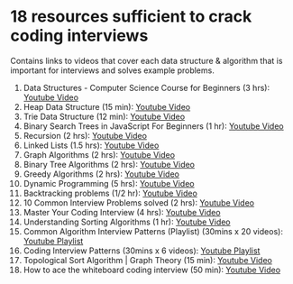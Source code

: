 # 18 resources sufficient to crack coding interviews

Contains links to videos that cover each data structure & algorithm that is important for interviews and solves example problems.

1. Data Structures - Computer Science Course for Beginners (3 hrs): [Youtube Video](https://www.youtube.com/watch?v=zg9ih6SVACc&ab_channel=freeCodeCamp.org)
2. Heap Data Structure (15 min): [Youtube Video](https://www.youtube.com/watch?v=dM_JHpfFITs&ab_channel=freeCodeCamp.org)
3. Trie Data Structure (12 min): [Youtube Video](https://www.youtube.com/watch?v=7XmS8McW_1U&ab_channel=freeCodeCamp.org)
4. Binary Search Trees in JavaScript For Beginners (1 hr): [Youtube Video](https://www.youtube.com/watch?v=GyGCw142xb8&ab_channel=NoobCoder)
5. Recursion (2 hrs): [Youtube Video](https://www.youtube.com/watch?v=IJDJ0kBx2LM&list=PLtNNv62UFY5R8xKkwo9-0WLAnvf1ODzAx&index=10&ab_channel=freeCodeCamp.org)
6. Linked Lists (1.5 hrs): [Youtube Video](https://www.youtube.com/watch?v=Hj_rA0dhr2I&list=PLtNNv62UFY5R8xKkwo9-0WLAnvf1ODzAx&index=6&ab_channel=freeCodeCamp.org)
7. Graph Algorithms (2 hrs): [Youtube Video](https://www.youtube.com/watch?v=tWVWeAqZ0WU&list=PLtNNv62UFY5R8xKkwo9-0WLAnvf1ODzAx&index=3&ab_channel=freeCodeCamp.org)
8. Binary Tree Algorithms (2 hrs): [Youtube Video](https://www.youtube.com/watch?v=fAAZixBzIAI&list=PLtNNv62UFY5R8xKkwo9-0WLAnvf1ODzAx&index=11&t=10s&ab_channel=freeCodeCamp.org)
9. Greedy Algorithms (2 hrs): [Youtube Video](https://www.youtube.com/watch?v=bC7o8P_Ste4&ab_channel=freeCodeCamp.org)
10. Dynamic Programming (5 hrs): [Youtube Video](https://www.youtube.com/watch?v=oBt53YbR9Kk&list=PLtNNv62UFY5R8xKkwo9-0WLAnvf1ODzAx&index=7&ab_channel=freeCodeCamp.org)
11. Backtracking problems (1/2 hr): [Youtube Video](https://www.youtube.com/watch?v=A80YzvNwqXA&list=PLtNNv62UFY5R8xKkwo9-0WLAnvf1ODzAx&index=4&ab_channel=freeCodeCamp.org)
12. 10 Common Interview Problems solved (2 hrs): [Youtube Video](https://www.youtube.com/watch?v=Peq4GCPNC5c&list=PLtNNv62UFY5R8xKkwo9-0WLAnvf1ODzAx&index=11&ab_channel=freeCodeCamp.org)
13. Master Your Coding Interview (4 hrs): [Youtube Video](https://www.youtube.com/watch?v=iAHQopLuZ4Q&list=PLtNNv62UFY5R8xKkwo9-0WLAnvf1ODzAx&index=2&ab_channel=freeCodeCamp.org)
14. Understanding Sorting Algorithms (1 hr): [Youtube Video](https://www.youtube.com/watch?v=l7-f9gS8VOs&ab_channel=freeCodeCamp.org)
15. Common Algorithm Interview Patterns (Playlist) (30mins x 20 videos): [Youtube Playlist](https://www.youtube.com/playlist?list=PLxQ8cCJ6LyOYCas1Ln-L8kCBquxw20ljC)
16. Coding Interview Patterns (30mins x 6 videos): [Youtube Playlist](https://www.youtube.com/playlist?list=PLB7ZlVMcmjIDUDmOnoIRATIblml0hBt57)
17. Topological Sort Algorithm | Graph Theory (15 min): [Youtube Video](https://www.youtube.com/watch?v=eL-KzMXSXXI&t=43s&ab_channel=WilliamFiset)
18. How to ace the whiteboard coding interview (50 min): [Youtube Video](https://www.youtube.com/watch?v=51gc7-eskU8&list=PLtNNv62UFY5R8xKkwo9-0WLAnvf1ODzAx&index=7&ab_channel=freeCodeCamp.org)
